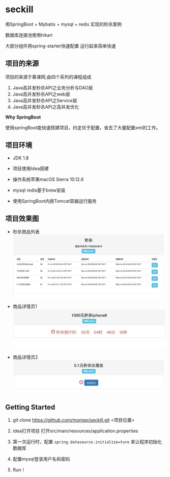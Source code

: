 # seckill

用SpringBoot + Mybatis + mysql + redis 实现的秒杀案例

数据库连接池使用hikari

大部分组件用spring-starter快速配置 运行起来简单快速


## 项目的来源

项目的来源于慕课网,由四个系列的课程组成

1. Java高并发秒杀API之业务分析与DAO层
2. Java高并发秒杀API之web层
3. Java高并发秒杀API之Service层
4. Java高并发秒杀API之高并发优化

**Why SpringBoot**

使用springBoot能快速搭建项目，约定优于配置，省去了大量配置xml的工作。


## 项目环境


- JDK 1.8

- 项目使用Idea搭建

- 操作系统苹果macOS Sierra 10.12.6

- mysql redis基于brew安装

- 使用SpringBoot内嵌Tomcat容器运行服务


## 项目效果图


- 秒杀商品列表
![效果图](/demoImage/1.png)

- 商品详情页1
![效果图](/demoImage/2.png)

- 商品详情页2
![效果图](/demoImage/3.png)


## Getting Started

1. git clone https://github.com/monigo/seckill.git  <项目位置>

2. idea打开项目 打开src/main/resources/application.properties

3. 第一次运行时，配置 `spring.datasource.initialize=ture` 来让程序初始化数据库

4. 配置mysql登录用户名和密码

5. Run！





